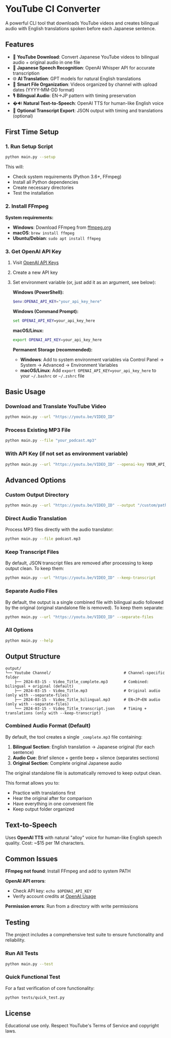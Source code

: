 # YouTube CI Converter

A powerful CLI tool that downloads YouTube videos and creates bilingual audio with English translations spoken before each Japanese sentence.

## Features

- 🎵 **YouTube Download**: Convert Japanese YouTube videos to bilingual audio + original audio in one file
- 🎌 **Japanese Speech Recognition**: OpenAI Whisper API for accurate transcription
- 🌐 **AI Translation**: GPT models for natural English translations
- 📁 **Smart File Organization**: Videos organized by channel with upload dates (YYYY-MM-DD format)
- 🎙️ **Bilingual Audio**: EN→JP pattern with timing preservation
- �🔊 **Natural Text-to-Speech**: OpenAI TTS for human-like English voice
- 📄 **Optional Transcript Export**: JSON output with timing and translations (optional)

## First Time Setup

### 1. Run Setup Script
```bash
python main.py --setup
```

This will:
- Check system requirements (Python 3.6+, FFmpeg)
- Install all Python dependencies
- Create necessary directories
- Test the installation

### 2. Install FFmpeg

**System requirements:**
- **Windows**: Download FFmpeg from [ffmpeg.org](https://ffmpeg.org/download.html)
- **macOS**: `brew install ffmpeg`
- **Ubuntu/Debian**: `sudo apt install ffmpeg`

### 3. Get OpenAI API Key

1. Visit [OpenAI API Keys](https://platform.openai.com/api-keys)
2. Create a new API key
3. Set environment variable (or, just add it as an argument, see below):

   **Windows (PowerShell):**
   ```powershell
   $env:OPENAI_API_KEY="your_api_key_here"
   ```
   
   **Windows (Command Prompt):**
   ```cmd
   set OPENAI_API_KEY=your_api_key_here
   ```
   
   **macOS/Linux:**
   ```bash
   export OPENAI_API_KEY=your_api_key_here
   ```
   
   **Permanent Storage (recommended):**
   - **Windows**: Add to system environment variables via Control Panel → System → Advanced → Environment Variables
   - **macOS/Linux**: Add `export OPENAI_API_KEY=your_api_key_here` to your `~/.bashrc` or `~/.zshrc` file

## Basic Usage

### Download and Translate YouTube Video
```bash
python main.py --url "https://youtu.be/VIDEO_ID"
```

### Process Existing MP3 File
```bash
python main.py --file "your_podcast.mp3"
```

### With API Key (if not set as environment variable)
```bash
python main.py --url "https://youtu.be/VIDEO_ID" --openai-key YOUR_API_KEY
```

## Advanced Options

### Custom Output Directory
```bash
python main.py --url "https://youtu.be/VIDEO_ID" --output "/custom/path"
```

### Direct Audio Translation
Process MP3 files directly with the audio translator:
```bash
python main.py --file podcast.mp3
```

### Keep Transcript Files
By default, JSON transcript files are removed after processing to keep output clean. To keep them:
```bash
python main.py --url "https://youtu.be/VIDEO_ID" --keep-transcript
```

### Separate Audio Files
By default, the output is a single combined file with bilingual audio followed by the original (original standalone file is removed). To keep them separate:
```bash
python main.py --url "https://youtu.be/VIDEO_ID" --separate-files
```

### All Options
```bash
python main.py --help
```

## Output Structure

```
output/
└── Youtube Channel/                                # Channel-specific folder
    ├── 2024-03-15 - Video_Title_complete.mp3       # Combined: bilingual + original (default)
    ├── 2024-03-15 - Video_Title.mp3                # Original audio (only with --separate-files)
    ├── 2024-03-15 - Video_Title_bilingual.mp3      # EN→JP→EN audio (only with --separate-files)
    └── 2024-03-15 - Video_Title_transcript.json    # Timing + translations (only with --keep-transcript)
```

### Combined Audio Format (Default)

By default, the tool creates a single `_complete.mp3` file containing:

1. **Bilingual Section**: English translation → Japanese original (for each sentence)
2. **Audio Cue**: Brief silence + gentle beep + silence (separates sections)
3. **Original Section**: Complete original Japanese audio

The original standalone file is automatically removed to keep output clean.

This format allows you to:
- Practice with translations first
- Hear the original after for comparison
- Have everything in one convenient file
- Keep output folder organized

## Text-to-Speech

Uses **OpenAI TTS** with natural "alloy" voice for human-like English speech quality. Cost: ~$15 per 1M characters.

## Common Issues

**FFmpeg not found**: Install FFmpeg and add to system PATH

**OpenAI API errors**: 
- Check API key: `echo $OPENAI_API_KEY`
- Verify account credits at [OpenAI Usage](https://platform.openai.com/usage)

**Permission errors**: Run from a directory with write permissions

## Testing

The project includes a comprehensive test suite to ensure functionality and reliability.

### Run All Tests
```bash
python main.py --test
```

### Quick Functional Test
For a fast verification of core functionality:
```bash
python tests/quick_test.py
```

## License

Educational use only. Respect YouTube's Terms of Service and copyright laws.
